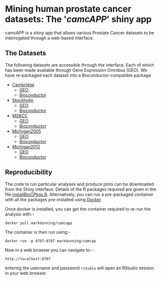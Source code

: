 # Mining human prostate cancer datasets: The '*camcAPP*' shiny app

camcAPP is a shiny app that allows various Prostate Cancer datasets to be interrogated through a web-based interface.



## The Datasets

The following datasets are accessible through the interface. Each of which has been made available through Gene Expression Omnibus (GEO). We have re-packaged each dataset into a Bioconductor-compatible package

- [Cambridge](http://www.sciencedirect.com/science/article/pii/S2352396415300712)
    + [GEO](https://www.ncbi.nlm.nih.gov/geo/query/acc.cgi?acc=GSE70768)
    + [Bioconductor](http://bioconductor.org/packages/release/data/experiment/html/prostateCancerCamcap.html)
- [Stockholm](http://www.sciencedirect.com/science/article/pii/S2352396415300712)
    + [GEO](https://www.ncbi.nlm.nih.gov/geo/query/acc.cgi?acc=GSE70769)
    + [Bioconductor](http://bioconductor.org/packages/release/data/experiment/html/prostateCancerStockholm.html)
- [MSKCC](http://www.nature.com/nature/journal/v487/n7406/full/nature11125.html)
    + [GEO](https://www.ncbi.nlm.nih.gov/geo/query/acc.cgi?acc=GSE21034)
    + [Bioconductor](http://bioconductor.org/packages/release/data/experiment/html/prostateCancerTaylor.html)
- [Michigan2005](http://www.sciencedirect.com/science/article/pii/S1535610805003053)
    + [GEO](https://www.ncbi.nlm.nih.gov/geo/query/acc.cgi?acc=GSE3325)
    + [Bioconductor](http://bioconductor.org/packages/release/data/experiment/html/prostateCancerVarambally.html)
- [Michigan2012](http://www.nature.com/nature/journal/v487/n7406/full/nature11125.html)
    + [GEO](https://www.ncbi.nlm.nih.gov/geo/query/acc.cgi?acc=GSE35988)
    + [Bioconductor](http://bioconductor.org/packages/release/data/experiment/html/prostateCancerGrasso.html)

## Reproducibility

The code to run particular analyses and produce plots can be downloaded from the Shiny interface. Details of the R packages required are given in the file [installBioCPkgs.R](https://raw.githubusercontent.com/crukci-bioinformatics/camcAPP/master/installBioCPkgs.R). Alternatively, you can run a pre-packaged container with all the packages pre-installed using [Docker](www.docker.com)

Once docker is installed, you can get the container required to re-run the analysis with:-

`docker pull markdunning/camcapp`

The container is then run using:-

`docker run -p 8787:8787 markdunning/camcap`

Now in a web browser you can navigate to:-

`http://localhost:8787`

entering the username and password `rstudio` will open an RStudio session in your web browser.
